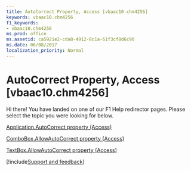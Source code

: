 ```yaml
---
title: AutoCorrect Property, Access [vbaac10.chm4256]
keywords: vbaac10.chm4256
f1_keywords:
- vbaac10.chm4256
ms.prod: office
ms.assetid: ca5921e2-cda8-4912-8c1a-61f3cf8d6c90
ms.date: 06/08/2017
localization_priority: Normal
---
```



# AutoCorrect Property, Access [vbaac10.chm4256]

Hi there! You have landed on one of our F1 Help redirector pages. Please select the topic you were looking for below.

[Application.AutoCorrect property (Access)](http://msdn.microsoft.com/library/10c259ed-43c2-b413-d137-78b2c9ff4326%28Office.15%29.aspx)

[ComboBox.AllowAutoCorrect property (Access)](http://msdn.microsoft.com/library/ebf48367-20fb-14be-7082-a2d9de923c51%28Office.15%29.aspx)

[TextBox.AllowAutoCorrect property (Access)](http://msdn.microsoft.com/library/9cafa161-c073-855f-edee-c7c9cb32be99%28Office.15%29.aspx)

[!include[Support and feedback](~/includes/feedback-boilerplate.md)]